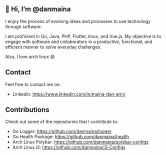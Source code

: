 

## 👋 Hi, I’m @danmaina

I enjoy the process of evolving ideas and processes to use technology through software.

I am proficient in Go, Java, PHP, Flutter, linux, and Vue.js. My objective is to engage with software and collaborators in a productive, functional, and efficient manner to solve everyday challenges.

Also, I love arch linux 😄

## Contact

Feel free to contact me on:
- Linkedin: https://www.linkedin.com/in/maina-dan-arin/

## Contributions

Check out some of the repositories that I contribute to:
- Go Logger: https://github.com/danmaina/logger
- Go Health Package: https://github.com/danmaina/health
- Arch Linux Polybar: https://github.com/danmaina/polybar-configs
- Arch Linux i3: https://github.com/danmaina/i3-Configs

